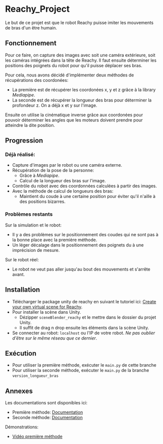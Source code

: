 # Reachy_Project
Le but de ce projet est que le robot Reachy puisse imiter les mouvements de bras d'un être humain.
## Fonctionnement
Pour ce faire, on capture des images avec soit une caméra extérieure, soit les caméras intégrées dans la tête de Reachy.
Il faut ensuite déterminer les positions des poignets du robot pour qu'il puisse déplacer ses bras.

Pour cela, nous avons décidé d'implémenter deux méthodes de récupérations des coordonées:
- La première est de récupérer les coordonées x, y et z grâce à la library *Mediapipe*.
- La seconde est de récupérer la longueur des bras pour déterminer la profondeur z. On a déjà x et y sur l'image.

Ensuite on utilise la cinématique inverse grâce aux coordonées pour pouvoir déterminer les angles que les moteurs doivent prendre pour atteindre la dite position.
## Progression
### Déjà réalisé:
- Capture d'images par le robot ou une caméra externe.
- Récupération de la pose de la personne:
  - Grâce à *Mediapipe*.
  - Calcul de la longueur des bras sur l'image.
- Contrôle du robot avec des coordonnées calculées à partir des images.
- Avec la méthode de calcul de longueurs des bras:
  - Maintient du coude à une certaine position pour éviter qu'il n'aille à des positions bizarres.
### Problèmes restants
Sur la simulation et le robot: 
- Il y a des problèmes sur le positionnement des coudes qui ne sont pas à la bonne place avec la première méthode.
- Un léger décalage dans le positionnement des poignets du à une imprécision de mesure.

Sur le robot réel:
- Le robot ne veut pas aller jusqu'au bout des mouvements et s'arrête avant.

## Installation
- Télécharger le package unity de reachy en suivant le tutoriel ici: [Create your own virtual scene for Reachy](https://pollen-robotics.github.io/reachy-2019-docs/docs/simulation/create-your-own-scene/).
- Pour installer la scène dans Unity.
  - Dézipper `sceneBlender_reachy` et le mettre dans le dossier du projet Unity.
  - Il suffit de drag n drop ensuite les éléments dans la scène Unity.
- Se connecter au robot: `localhost` ou l'IP de votre robot. *Ne pas oublier d'être sur le même réseau que ce dernier*.

## Exécution
- Pour utiliser la première méthode, exécuter le `main.py` de cette branche
- Pour utiliser la seconde méthode, exécuter le `main.py` de la branche `version_longueur_bras`
 
## Annexes
Les documentations sont disponibles ici:
- Première méthode: [Documentation](https://github.com/DrDroiberg/Reachy_Project/blob/master/doc.md)
- Seconde méthode: [Documentation](https://github.com/DrDroiberg/Reachy_Project/blob/master/Documentation_Code_version_longueurs_de_bras.pdf)

Démonstrations:
- [Vidéo première méthode](https://youtu.be/AAhldYzYUb4)

